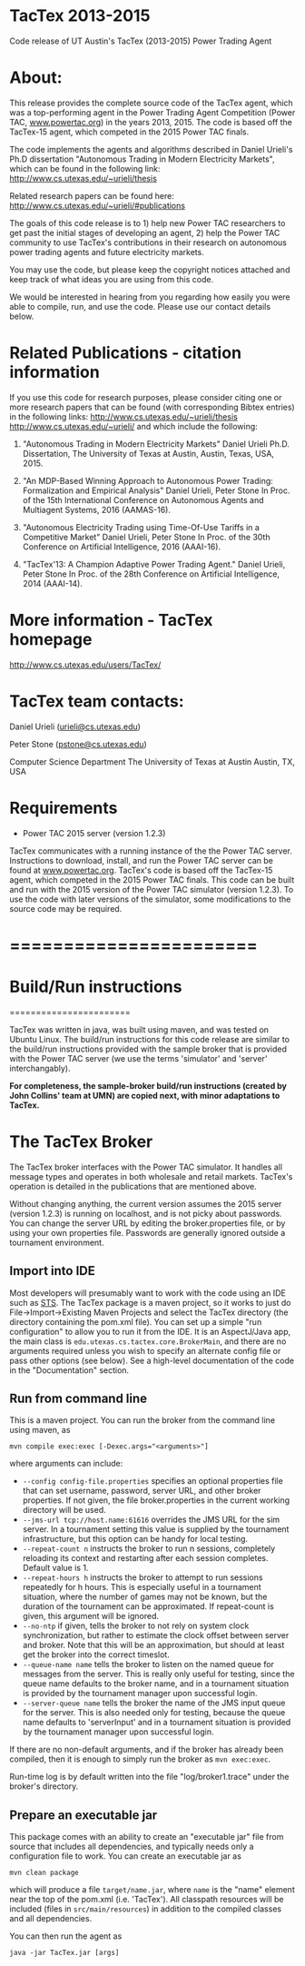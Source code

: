 TacTex 2013-2015
=================
Code release of UT Austin's TacTex (2013-2015) Power Trading Agent 


About: 
======
This release provides the complete source code of the TacTex agent, which was a
top-performing agent in the Power Trading Agent Competition (Power TAC,
www.powertac.org) in the years 2013, 2015. The code is based off the TacTex-15
agent, which competed in the 2015 Power TAC finals. 

The code implements the agents and algorithms described in Daniel Urieli's Ph.D
dissertation "Autonomous Trading in Modern Electricity Markets", which can be
found in the following link:
http://www.cs.utexas.edu/~urieli/thesis

Related research papers can be found here:
http://www.cs.utexas.edu/~urieli/#publications

The goals of this code release is to 1) help new Power TAC researchers to get
past the initial stages of developing an agent, 2) help the Power TAC community
to use TacTex's contributions in their research on autonomous power trading
agents and future electricity markets.

You may use the code, but please keep the copyright notices attached and keep
track of what ideas you are using from this code.  

We would be interested in hearing from you regarding how easily you
were able to compile, run, and use the code. Please use our contact details
below.


Related Publications - citation information
===========================================
If you use this code for research purposes, please consider citing one or more
research papers that can be found (with corresponding Bibtex entries) in the
following links:
http://www.cs.utexas.edu/~urieli/thesis
http://www.cs.utexas.edu/~urieli/
and which include the following:

1) "Autonomous Trading in Modern Electricity Markets"
Daniel Urieli
Ph.D. Dissertation, The University of Texas at Austin, Austin, Texas, USA, 2015.

2) "An MDP-Based Winning Approach to Autonomous Power Trading: Formalization and Empirical Analysis"
Daniel Urieli, Peter Stone
In Proc. of the 15th International Conference on Autonomous Agents and Multiagent Systems, 2016 (AAMAS-16).

3) "Autonomous Electricity Trading using Time-Of-Use Tariffs in a Competitive Market"
Daniel Urieli, Peter Stone
In Proc. of the 30th Conference on Artificial Intelligence, 2016 (AAAI-16).

4) "TacTex'13: A Champion Adaptive Power Trading Agent."
Daniel Urieli, Peter Stone
In Proc. of the 28th Conference on Artificial Intelligence, 2014 (AAAI-14).


More information - TacTex homepage
==================================
http://www.cs.utexas.edu/users/TacTex/


TacTex team contacts:
=====================

Daniel Urieli (urieli@cs.utexas.edu)

Peter Stone (pstone@cs.utexas.edu)

Computer Science Department 
The University of Texas at Austin
Austin, TX, USA


Requirements
============
* Power TAC 2015 server (version 1.2.3)

TacTex communicates with a running instance of the the Power TAC server.
Instructions to download, install, and run the Power TAC server can 
be found at www.powertac.org. TacTex's code is based off the TacTex-15
agent, which competed in the 2015 Power TAC finals. This code can be built and
run with the 2015 version of the Power TAC simulator (version 1.2.3).  To use
the code with later versions of the simulator, some modifications to the source
code may be required.




=======================
=======================
Build/Run instructions 
=======================
=======================


TacTex was written in java, was built using maven, and was tested on Ubuntu
Linux. The build/run instructions for this code release are similar to the
build/run instructions provided with the sample broker that is provided with
the Power TAC server (we use the terms 'simulator' and 'server'
interchangably). 

**For completeness, the sample-broker build/run instructions (created by John
Collins' team at UMN) are copied next, with minor adaptations to TacTex.**


The TacTex Broker
=================

The TacTex broker interfaces with the Power TAC simulator. It handles all
message types and operates in both wholesale and retail markets. TacTex's
operation is detailed in the publications that are mentioned above.

Without changing anything, the current version assumes the 2015 server (version
1.2.3) is running on localhost, and is not picky about passwords. You can
change the server URL by editing the broker.properties file, or by using your
own properties file.  Passwords are generally ignored outside a tournament
environment.

Import into IDE
---------------

Most developers will presumably want to work with the code using an IDE such as
[STS](http://www.springsource.org/sts). The TacTex package is a maven
project, so it works to just do File->Import->Existing Maven Projects and
select the TacTex directory (the directory containing the pom.xml file).
You can set up a simple "run configuration" to allow you to run it
from the IDE. It is an AspectJ/Java app, the main class is
`edu.utexas.cs.tactex.core.BrokerMain`, and there are no arguments
required unless you wish to specify an alternate config file or pass other
options (see below). See a high-level documentation of the code in the 
"Documentation" section.

Run from command line
---------------------

This is a maven project. You can run the broker from the command line using
maven, as

`mvn compile exec:exec [-Dexec.args="<arguments>"]`

where arguments can include:

* `--config config-file.properties` specifies an optional properties file that can set username, password, server URL, and other broker properties. If not given, the file broker.properties in the current working directory will be used. 
* `--jms-url tcp://host.name:61616` overrides the JMS URL for the sim server. In a tournament setting this value is supplied by the tournament infrastructure, but this option can be handy for local testing.
* `--repeat-count n` instructs the broker to run n sessions, completely reloading its context and restarting after each session completes. Default value is 1.
* `--repeat-hours h` instructs the broker to attempt to run sessions repeatedly for h hours. This is especially useful in a tournament situation, where the number of games may not be known, but the duration of the tournament can be approximated. If repeat-count is given, this argument will be ignored.
* `--no-ntp` if given, tells the broker to not rely on system clock synchronization, but rather to estimate the clock offset between server and broker. Note that this will be an approximation, but should at least get the broker into the correct timeslot.
* `--queue-name name` tells the broker to listen on the named queue for messages from the server. This is really only useful for testing, since the queue name defaults to the broker name, and in a tournament situation is provided by the tournament manager upon successful login.
* `--server-queue name` tells the broker the name of the JMS input queue for the server. This is also needed only for testing, because the queue name defaults to 'serverInput' and in a tournament situation is provided by the tournament manager upon successful login.

If there are no non-default arguments, and if the broker has already been compiled, then it is enough to simply run the broker as `mvn exec:exec`.

Run-time log is by default written into the file "log/broker1.trace" under the broker's directory. 

Prepare an executable jar
---------------------------

This package comes with an ability to create an "executable jar" file from source that includes all dependencies, and typically needs only a configuration file to work. You can create an executable jar as

`mvn clean package`

which will produce a file `target/name.jar`, where `name` is the "name" element near the top of the pom.xml (i.e. 'TacTex'). All classpath resources will be included (files in `src/main/resources`) in addition to the compiled classes and all dependencies. 

You can then run the agent as

`java -jar TacTex.jar [args]`

